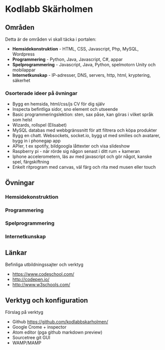 # Kodlabb Skärholmen

## Områden

Detta är de områden vi skall täcka i portalen:

* **Hemsidekonstruktion** - HTML, CSS, Javascript, Php, MySQL, Wordpress
* **Programmering** - Python, Java, Javascript, C#, appar
* **Spelprogrammering** - Javascript, Java, Python, spelmotorn Unity och mobilappar
* **Internetkunskap** - IP-adresser, DNS, servers, http, html, kryptering, säkerhet

### Osorterade ideer på övningar

* Bygg en hemsida, html/css/js CV för dig själv
* Inspecta befintliga sidor, sno element och utseende
* Basic programmeringslektion: sten, sax påse, kan göras i vilket språk som helst
* Wizards, rollspel (Elisabet)
* MySQL databas med webbgränssnitt för att filtrera och köpa produkter
* Bygg en chatt. Websockets, socket.io, bygg ut med smilies och avatarer, bygg in i phonegap app
* APIer, t ex spotify, bildgoogla låttexter och visa slideshow
* Raspberry pi - när rörde sig någon senast i ditt rum + kameran
* Iphone accelerometern, läs av med javascript och gör något, kanske spel, färgskiftning
* Enkelt ritprogram med canvas, väl färg och rita med musen eller touch

## Övningar

### Hemsidekonstruktion

### Programmering

### Spelprogrammering

### Internetkunskap

## Länkar

Befinliga utbildningssajter och verktyg

* https://www.codeschool.com/
* http://codepen.io/
* http://www.w3schools.com/

## Verktyg och konfiguration

Förslag på verktyg

* Github https://github.com/kodlabbskarholmen/
* Google Crome + inspector
* Atom editor (pga github markdown preview)
* Sourcetree git GUI
* WAMP/MAMP
